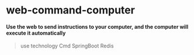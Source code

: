 # web-command-computer
#### Use the web to send instructions to your computer, and the computer will execute it automatically
>use technology Cmd SpringBoot Redis
